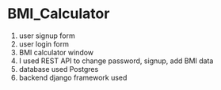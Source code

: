 # BMI_Calculator

1. user signup form
2. user login form
3. BMI calculator window
4. I used REST API to change password, signup, add BMI data
5. database used Postgres
6. backend django framework used

